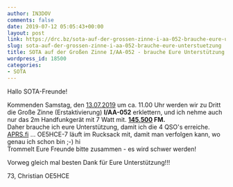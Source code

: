 ```yaml
---
author: IN3DOV
comments: false
date: 2019-07-12 05:05:43+00:00
layout: post
link: https://drc.bz/sota-auf-der-grossen-zinne-i-aa-052-brauche-eure-unterstuetzung/
slug: sota-auf-der-grossen-zinne-i-aa-052-brauche-eure-unterstuetzung
title: SOTA auf der Großen Zinne I/AA-052 - brauche Eure Unterstützung!!!
wordpress_id: 18500
categories:
- SOTA
---
```





Hallo SOTA-Freunde!







  
Kommenden Samstag, den [13.07.2019](tel:13.07.2019) um ca. 11.00 Uhr werden wir zu Dritt die Große Zinne (Erstaktivierung) **I/AA-052** erklettern, und ich nehme auch nur das 2m Handfunkgerät mit 7 Watt mit. **[145.500](tel:145.500) FM.**  
Daher brauche ich eure Unterstützung, damit ich die 4 QSO's erreiche. [APRS.fi](http://aprs.fi/) ... OE5HCE-7 läuft im Rucksack mit, damit man verfolgen kann, wo genau ich schon bin ;-) hi  
Trommelt Eure Freunde bitte zusammen - es wird schwer werden!  








Vorweg gleich mal besten Dank für Eure Unterstützung!!!  








73, Christian OE5HCE



